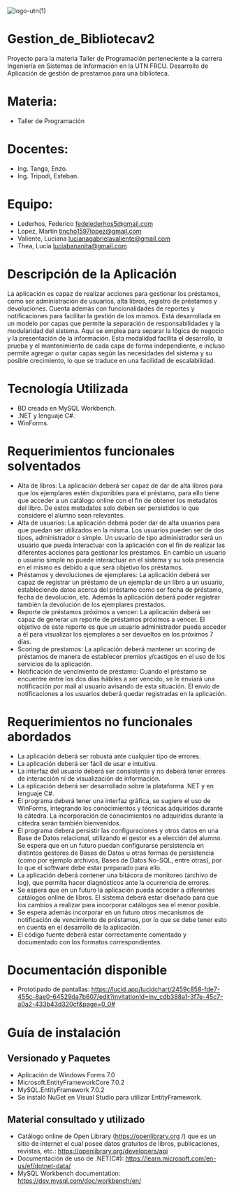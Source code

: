 ![logo-utn(1)](https://user-images.githubusercontent.com/70183535/190873516-80c3ce3f-310f-48bc-9a89-cd00ac7fbd6b.png)
# Gestion_de_Bibliotecav2
Proyecto para la materia Taller de Programación perteneciente a la carrera Ingeniería en Sistemas de Información en la UTN FRCU.
Desarrollo de Aplicación de gestión de prestamos para una biblioteca.

# Materia:
* Taller de Programación
# Docentes:
* Ing. Tanga, Enzo.
* Ing. Tripodi, Esteban.
# Equipo:
* Lederhos, Federico    fedelederhos5@gmail.com
* Lopez, Martin         tincho1597lopez@gmail.com
* Valiente, Luciana     lucianagabrielavaliente@gmail.com
* Thea, Lucía           luciabananita@gmail.com

# Descripción de la Aplicación
La aplicación es capaz de realizar acciones para gestionar los préstamos, como ser administración de usuarios, alta libros, registro de préstamos y devoluciones. Cuenta además con funcionalidades de reportes y notificaciones para facilitar la gestión de los mismos.
Está desarrollada en un modelo por capas que permite la separación de responsabilidades y la modularidad del sistema. Aquí se emplea para separar la lógica de negocio y la presentación de la información. 
Esta modalidad facilita el desarrollo, la prueba y el mantenimiento de cada capa de forma independiente, e incluso permite agregar o quitar capas según las necesidades del sistema y su posible crecimiento, lo que se traduce en una facilidad de escalabilidad.

# Tecnología Utilizada
* BD creada en MySQL Workbench.
* .NET y lenguaje C#.
* WinForms.

# Requerimientos funcionales solventados
* Alta de libros: La aplicación deberá ser capaz de dar de alta libros para que los ejemplares estén disponibles para el préstamo, para ello tiene que acceder a un catálogo online con el fin de obtener los metadatos del libro. De estos metadatos solo deben ser persistidos lo que considere el alumno sean relevantes.
* Alta de usuarios: La aplicación deberá poder dar de alta usuarios para que puedan ser utilizados en la misma. Los usuarios pueden ser de dos tipos, administrador o simple. Un usuario de tipo administrador será un usuario que pueda interactuar con la aplicación con el fin de realizar las diferentes acciones para gestionar los préstamos. En cambio un usuario o usuario simple no puede interactuar en el sistema y su sola presencia en el mismo es debido a que será objetivo los préstamos.
* Préstamos y devoluciones de ejemplares: La aplicación deberá ser capaz de registrar un préstamo de un ejemplar de un libro a un usuario, estableciendo datos acerca del préstamo como ser fecha de préstamo, fecha de devolución, etc. Además la aplicación deberá poder registrar también la devolución de los ejemplares prestados.
* Reporte de préstamos próximos a vencer: La aplicación deberá ser capaz de generar un reporte de préstamos próximos a vencer. El objetivo de este reporte es que un usuario administrador pueda acceder a él para visualizar los ejemplares a ser devueltos en los próximos 7 días.
* Scoring de prestamos: La aplicación deberá mantener un scoring de préstamos de manera de establecer premios y/castigos en el uso de los servicios de la aplicación.
* Notificación de vencimiento de préstamo: Cuando el préstamo se encuentre entre los dos días hábiles a ser vencido, se le enviará una notificación por mail al usuario avisando de esta situación. El envío de notificaciones a los usuarios deberá quedar registradas en la aplicación.

# Requerimientos no funcionales abordados
* La aplicación deberá ser robusta ante cualquier tipo de errores.
* La aplicación deberá ser fácil de usar e intuitiva.
* La interfaz del usuario deberá ser consistente y no deberá tener errores de interacción ni de visualización de información.
* La aplicación deberá ser desarrollado sobre la plataforma .NET y en lenguaje C#.
* El programa deberá tener una interfaz gráfica, se sugiere el uso de WinForms, integrando los conocimientos y técnicas adquiridos durante la cátedra. La incorporación de conocimientos no adquiridos durante la cátedra serán también bienvenidos.
* El programa deberá persistir las configuraciones y otros datos en una Base de Datos relacional, utilizando el gestor es a elección del alumno. Se espera que en un futuro puedan configurarse persistencia en distintos gestores de Bases de Datos u otras formas de persistencia (como por ejemplo archivos, Bases de Datos No-SQL, entre otras), por lo que el software debe estar preparado para ello.
* La aplicación deberá contener una bitácora de monitoreo (archivo de log), que permita hacer diagnósticos ante la ocurrencia de errores.
* Se espera que en un futuro la aplicación pueda acceder a diferentes catálogos online de libros. El sistema deberá estar diseñado para que los cambios a realizar para incorporar catálogos sea el menor posible.
* Se espera además incorporar en un futuro otros mecanismos de notificación de vencimiento de préstamos, por lo que se debe tener esto en cuenta en el desarrollo de la aplicación.
* El código fuente deberá estar correctamente comentado y documentado con los formatos correspondientes.

# Documentación disponible
* Prototipado de pantallas: https://lucid.app/lucidchart/2459c858-fde7-455c-8ae0-64529da7b607/edit?invitationId=inv_cdb388a1-3f7e-45c7-a0a2-433b43d320cf&page=0_0#

# Guía de instalación
## Versionado y Paquetes
* Aplicación de Windows Forms 7.0
* Microsoft.EntityFrameworkCore 7.0.2
* MySQL.EntityFramework 7.0.2
* Se instaló NuGet en Visual Studio para utilizar EntityFramework.

## Material consultado y utilizado
* Catálogo online de Open Library (https://openlibrary.org /) que es un sitio de internet el cual posee datos gratuitos de libros, publicaciones, revistas, etc.: https://openlibrary.org/developers/api
* Documentación de uso de .NET(C#): https://learn.microsoft.com/en-us/ef/dotnet-data/
* MySQL Workbench documentation: https://dev.mysql.com/doc/workbench/en/
